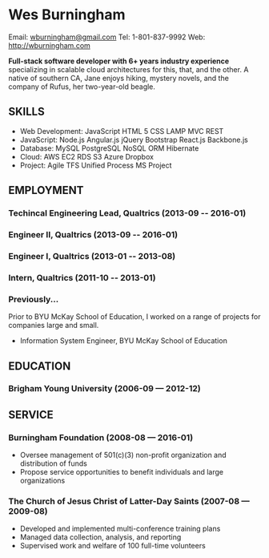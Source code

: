 Wes Burningham
============
Email: wburningham@gmail.com
Tel: 1-801-837-9992
Web: http://wburningham.com

**Full-stack software developer with 6+ years industry experience** specializing in scalable cloud architectures for this, that, and the other. A native of southern CA, Jane enjoys hiking, mystery novels, and the company of Rufus, her two-year-old beagle.

## SKILLS

  - Web Development: JavaScript HTML 5 CSS LAMP MVC REST 
  - JavaScript: Node.js Angular.js jQuery Bootstrap React.js Backbone.js 
  - Database: MySQL PostgreSQL NoSQL ORM Hibernate 
  - Cloud: AWS EC2 RDS S3 Azure Dropbox 
  - Project: Agile TFS Unified Process MS Project 

## EMPLOYMENT

### Techincal Engineering Lead, Qualtrics (2013-09 -- 2016-01)


### Engineer II, Qualtrics (2013-09 -- 2016-01)


### Engineer I, Qualtrics (2013-01 -- 2013-08)


### Intern, Qualtrics (2011-10 -- 2013-01)


### Previously...
Prior to BYU McKay School of Education, I worked on a range of projects for companies large and small.
  - Information System Engineer, BYU McKay School of Education

## EDUCATION

### Brigham Young University (2006-09 — 2012-12)


## SERVICE

### Burningham Foundation (2008-08 — 2016-01)

  - Oversee management of 501(c)(3) non-profit organization and distribution of funds
  - Propose service opportunities to benefit individuals and large organizations

### The Church of Jesus Christ of Latter-Day Saints (2007-08 — 2009-08)

  - Developed and implemented multi-conference training plans
  - Managed data collection, analysis, and reporting
  - Supervised work and welfare of 100 full-time volunteers

